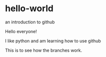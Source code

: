 # hello-world
an introduction to github

Hello everyone!

I like python and am learning how to use github

This is to see how the branches work.

